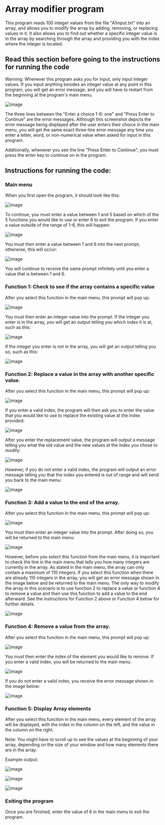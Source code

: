 # Array modifier program

This program reads 100 integer values from the file "A1input.txt" into an array, and allows you to modify the array by adding, removing, or replacing values in it. It also allows you to find out whether a specific integer value is in the array by searching through the array and providing you with the index where the integer is located.

## Read this section before going to the instructions for running the code

Warning: Whenever this program asks you for input, only input integer values. If you input anything besides an integer value at any point in this program, you will get an error message, and you will have to restart from the beginning at the program's main menu. 

![image](https://github.com/user-attachments/assets/2f9baa27-b709-47ef-a42f-8bc275518134)


The three lines between the "Enter a choice 1-6: one" and "Press Enter to Continue" are the error messages. Although this screenshot depicts the error message being displayed after the user enters their choice in the main menu, you will get the same exact three-line error message any time you enter a letter, word, or non-numerical value when asked for input in this program.

Additionally, whenever you see the line "Press Enter to Continue", you must press the enter key to continue on in the program.

## Instructions for running the code: 

### Main menu

When you first open the program, it should look like this:

![image](https://github.com/user-attachments/assets/d1ad0c3c-a194-453f-bf68-65a4f9cdb4b3)

To continue, you must enter a value between 1 and 5 based on which of the 5 functions you would like to use or enter 6 to exit the program. If you enter a value outside of the range of 1-6, this will happen:

![image](https://github.com/user-attachments/assets/8b774781-fdf7-4e8a-9eda-2a25db22dbf5)

You must then enter a value between 1 and 6 into the next prompt, otherwise, this will occur:

![image](https://github.com/user-attachments/assets/a82f4c2f-f888-4d4f-beef-3c93cdb6b27a)

You will continue to receive the same prompt infinitely until you enter a value that is between 1 and 6.

### Function 1: Check to see if the array contains a specific value

After you select this function in the main menu, this prompt will pop up:

![image](https://github.com/user-attachments/assets/2846acbd-276b-4e72-b252-9e61246650b8)

You must then enter an integer value into the prompt. If the integer you enter is in the array, you will get an output telling you which index it is at, such as this:

![image](https://github.com/user-attachments/assets/c98f6f8a-8c83-428b-8365-0e5a0748598d)

If the integer you enter is not in the array, you will get an output telling you so, such as this:

![image](https://github.com/user-attachments/assets/0455cefd-8c7c-4e13-8013-5f7816455877)

### Function 2: Replace a value in the array with another specific value.

After you select this function in the main menu, this prompt will pop up:

![image](https://github.com/user-attachments/assets/9d5d8c44-e6cc-435e-bd4f-e1eff1898cbe)

If you enter a valid index, the program will then ask you to enter the value that you would like to use to replace the existing value at the index provided:

![image](https://github.com/user-attachments/assets/51718ae0-03b2-4f1f-bf26-e3398d599960)

After you enter the replacement value, the program will output a message telling you what the old value and the new values at the index you chose to modify:

![image](https://github.com/user-attachments/assets/682b5dd1-c46f-473e-bbcd-30ac237a31f0)

However, if you do not enter a valid index, the program will output an error message telling you that the index you entered is out of range and will send you back to the main menu:

![image](https://github.com/user-attachments/assets/ab8fbac0-9851-419b-804e-f8745c1c6870)

### Function 3: Add a value to the end of the array.

After you select this function in the main menu, this prompt will pop up:

![image](https://github.com/user-attachments/assets/e8a3f048-aac4-4280-b6e1-a4d2f81a4cf2)

You must then enter an integer value into the prompt. After doing so, you will be returned to the main menu:

![image](https://github.com/user-attachments/assets/ab13a855-e827-455b-a4b7-ac487f10abd7)

However, before you select this function from the main menu, it is important to check the line in the main menu that tells you how many integers are currently in the array. As stated in the main menu, the array can only contain a maximum of 110 integers. If you select this function when there are already 110 integers in the array, you will get an error message shown in the image below and be returned to the main menu. The only way to modify the array in this scenario is to use function 2 to replace a value or function 4 to remove a value and then use this function to add a value to the end afterward. See the instructions for Function 2 above or Function 4 below for further details.

![image](https://github.com/user-attachments/assets/53a2d450-6a01-4d86-bf37-37f0409f0849)

### Function 4: Remove a value from the array.

After you select this function in the main menu, this prompt will pop up:

![image](https://github.com/user-attachments/assets/d2def779-3f99-40ba-90bc-5ced2d8c7f41)

You must then enter the index of the element you would like to remove. If you enter a valid index, you will be returned to the main menu.

![image](https://github.com/user-attachments/assets/067c8fdb-93a4-475c-b4ea-dfb1584f52b2)

If you do not enter a valid index, you receive the error message shown in the image below:

![image](https://github.com/user-attachments/assets/c249e1a7-b862-4aaf-9395-3abde8603be0)

### Function 5: Display Array elements

After you select this function in the main menu, every element of the array will be displayed, with the index in the column on the left, and the value in the column on the right.

Note: You might have to scroll up to see the values at the beginning of your array, depending on the size of your window and how many elements there are in the array.

Example output:

![image](https://github.com/user-attachments/assets/e735b536-0d14-48ba-8183-bbbe0a74697e)

![image](https://github.com/user-attachments/assets/db17c72b-6cd3-41b5-a241-36080520eb5e)

![image](https://github.com/user-attachments/assets/c7f37cd3-e947-472b-808b-1916e6923920)

### Exiting the program

Once you are finished, enter the value of 6 in the main menu to exit the program.



